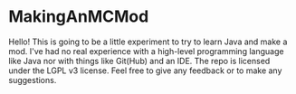 MakingAnMCMod
=============
Hello! This is going to be a little experiment to try to learn Java and make a mod. I've had no real experience with a high-level programming language like Java nor with things like Git(Hub) and an IDE. The repo is licensed under the LGPL v3 license. Feel free to give any feedback or to make any suggestions.
